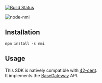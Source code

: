 [![Build Status](https://travis-ci.org/continuous-software/node-nmi.svg?branch=master)](https://travis-ci.org/continuous-software/node-nmi)

![node-nmi](http://www.pctechph.com/wp-content/uploads/2012/02/Network_Merchants.gif)

## Installation ##

    npm install -s nmi
    
## Usage

This SDK is natively compatible with [42-cent](https://github.com/continuous-software/42-cent).  
It implements the [BaseGateway](https://github.com/continuous-software/42-cent-base) API.

